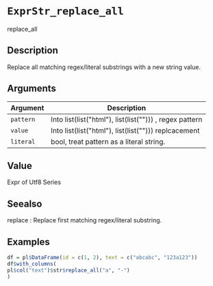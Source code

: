 # `ExprStr_replace_all`

replace_all


## Description

Replace all matching regex/literal substrings with a new string value.


## Arguments

Argument      |Description
------------- |----------------
`pattern`     |     Into list(list("html"), list(list("<Expr>"))) , regex pattern
`value`     |     Into list(list("html"), list(list("<Expr>"))) replcacement
`literal`     |     bool, treat pattern as a literal string.


## Value

Expr of Utf8 Series


## Seealso

replace : Replace first matching regex/literal substring.


## Examples

```r
df = pl$DataFrame(id = c(1, 2), text = c("abcabc", "123a123"))
df$with_columns(
pl$col("text")$str$replace_all("a", "-")
)
```



